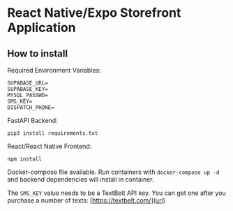 # React Native/Expo Storefront Application

## How to install

Required Environment Variables:
```
SUPABASE_URL=
SUPABASE_KEY=
MYSQL_PASSWD=
SMS_KEY=
DISPATCH_PHONE=
```

FastAPI Backend:
```
pip3 install requirements.txt
```

React/React Native Frontend:
```
npm install
```

Docker-compose file available. Run containers with ```docker-compose up -d``` and backend dependencies will install in container.

The ```SMS_KEY``` value needs to be a TextBelt API key. You can get one after you purchase a number of texts: [https://textbelt.com/](url)




